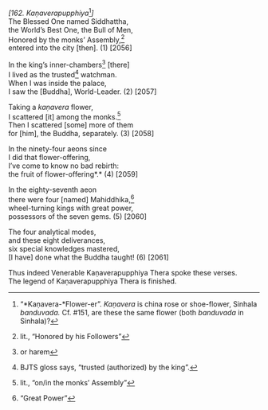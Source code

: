 *\[162. Kaṇaverapupphiya*[^1]*\]*  
The Blessed One named Siddhattha,  
the World’s Best One, the Bull of Men,  
Honored by the monks’ Assembly,[^2]  
entered into the city \[then\]. (1) \[2056\]

In the king’s inner-chambers[^3] \[there\]  
I lived as the trusted[^4] watchman.  
When I was inside the palace,  
I saw the \[Buddha\], World-Leader. (2) \[2057\]

Taking a *kaṇavera* flower,  
I scattered \[it\] among the monks.[^5]  
Then I scattered \[some\] more of them  
for \[him\], the Buddha, separately. (3) \[2058\]

In the ninety-four aeons since  
I did that flower-offering,  
I’ve come to know no bad rebirth:  
the fruit of flower-offering*.* (4) \[2059\]

In the eighty-seventh aeon  
there were four \[named\] Mahiddhika,[^6]  
wheel-turning kings with great power,  
possessors of the seven gems. (5) \[2060\]

The four analytical modes,  
and these eight deliverances,  
six special knowledges mastered,  
\[I have\] done what the Buddha taught! (6) \[2061\]

Thus indeed Venerable Kaṇaverapupphiya Thera spoke these verses.  
The legend of Kaṇaverapupphiya Thera is finished.

[^1]: “*Kaṇavera-*Flower-er”. *Kaṇavera* is china rose or shoe-flower,
    Sinhala *banduvada.* Cf. \#151, are these the same flower (both
    *banduvada* in Sinhala)?

[^2]: lit., “Honored by his Followers”

[^3]: or harem

[^4]: BJTS gloss says, “trusted (authorized) by the king”.

[^5]: lit., “on/in the monks’ Assembly”

[^6]: “Great Power”
